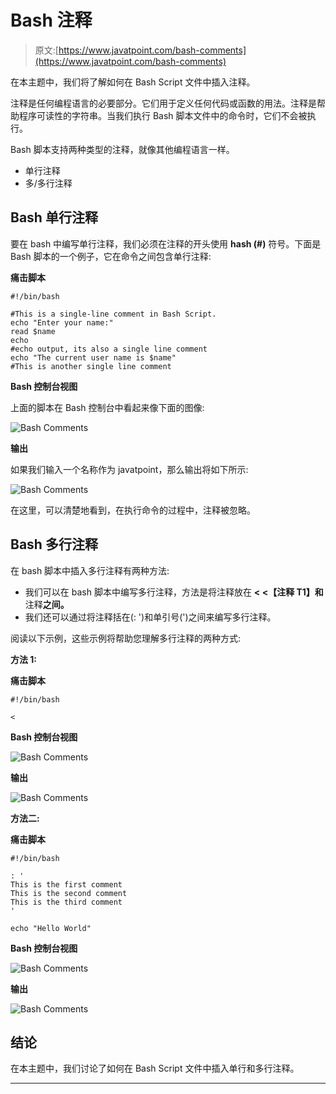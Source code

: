 # Bash 注释

> 原文:[https://www.javatpoint.com/bash-comments](https://www.javatpoint.com/bash-comments)

在本主题中，我们将了解如何在 Bash Script 文件中插入注释。

注释是任何编程语言的必要部分。它们用于定义任何代码或函数的用法。注释是帮助程序可读性的字符串。当我们执行 Bash 脚本文件中的命令时，它们不会被执行。

Bash 脚本支持两种类型的注释，就像其他编程语言一样。

*   单行注释
*   多/多行注释

## Bash 单行注释

要在 bash 中编写单行注释，我们必须在注释的开头使用 **hash (#)** 符号。下面是 Bash 脚本的一个例子，它在命令之间包含单行注释:

**痛击脚本**

```
#!/bin/bash

#This is a single-line comment in Bash Script.
echo "Enter your name:"
read $name
echo
#echo output, its also a single line comment
echo "The current user name is $name"
#This is another single line comment

```

**Bash 控制台视图**

上面的脚本在 Bash 控制台中看起来像下面的图像:

![Bash Comments](../Images/6484dbe1b446b4dcc1a9baecec845063.png)

**输出**

如果我们输入一个名称作为 javatpoint，那么输出将如下所示:

![Bash Comments](../Images/eff5aaaac3e573fd4fa8c8dde7bf8a6d.png)

在这里，可以清楚地看到，在执行命令的过程中，注释被忽略。

## Bash 多行注释

在 bash 脚本中插入多行注释有两种方法:

*   我们可以在 bash 脚本中编写多行注释，方法是将注释放在 **< <【注释 T1】和**注释**之间。**
*   我们还可以通过将注释括在(: ')和单引号(')之间来编写多行注释。

阅读以下示例，这些示例将帮助您理解多行注释的两种方式:

**方法 1:**

**痛击脚本**

```
#!/bin/bash

<
```

**Bash 控制台视图**

![Bash Comments](../Images/dc79a39cbb6167f594de98731f36c35c.png)

**输出**

![Bash Comments](../Images/91e1ab2486603d360ad702d8f5ffd554.png)

**方法二:**

**痛击脚本**

```
#!/bin/bash

: '
This is the first comment
This is the second comment
This is the third comment
'

echo "Hello World"

```

**Bash 控制台视图**

![Bash Comments](../Images/53004de5d3389e0d71cd13cb9501f502.png)

**输出**

![Bash Comments](../Images/8129dcb5db733422b4c17b800c056be8.png)

## 结论

在本主题中，我们讨论了如何在 Bash Script 文件中插入单行和多行注释。

* * *